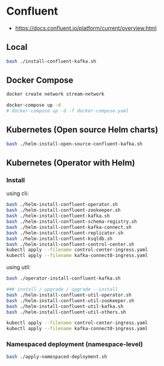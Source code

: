 # Confluent

- https://docs.confluent.io/platform/current/overview.html

## Local

```bash
bash ./install-confluent-kafka.sh
```

## Docker Compose

```bash
docker create network stream-network

docker-compose up -d
# docker-compose up -d -f docker-compose.yaml
```

## Kubernetes (Open source Helm charts)

```bash
bash ./helm-install-open-source-confluent-kafka.sh
```

## Kubernetes (Operator with Helm)

### Install

using cli:

```bash
bash ./helm-install-confluent-operator.sh
bash ./helm-install-confluent-zookeeper.sh
bash ./helm-install-confluent-kafka.sh
bash ./helm-install-confluent-schema-registry.sh
bash ./helm-install-confluent-kafka-connect.sh
bash ./helm-install-confluent-replicator.sh
bash ./helm-install-confluent-ksqldb.sh
bash ./helm-install-confluent-control-center.sh
kubectl apply --filename control-center-ingress.yaml
kubectl apply --filename kafka-connect0-ingress.yaml
```

using util:

```bash
bash ./operator-install-confluent-kafka.sh

### install / upgrade / upgrade --install
bash ./helm-install-confluent-util-operator.sh
bash ./helm-install-confluent-util-zookeeper.sh
bash ./helm-install-confluent-util-kafka.sh
bash ./helm-install-confluent-util-others.sh

kubectl apply --filename control-center-ingress.yaml
kubectl apply --filename kafka-connect0-ingress.yaml
```

### Namespaced deployment (namespace-level)

```bash
bash ./apply-namespaced-deployment.sh
```
